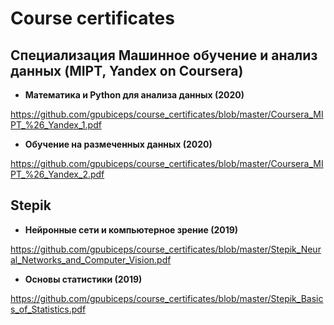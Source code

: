 # Course certificates

## Специализация Машинное обучение и анализ данных (MIPT, Yandex on Coursera)
- **Математика и Python для анализа данных (2020)**

https://github.com/gpubiceps/course_certificates/blob/master/Coursera_MIPT_%26_Yandex_1.pdf

- **Обучение на размеченных данных (2020)**

https://github.com/gpubiceps/course_certificates/blob/master/Coursera_MIPT_%26_Yandex_2.pdf

## Stepik
- **Нейронные сети и компьютерное зрение (2019)**

https://github.com/gpubiceps/course_certificates/blob/master/Stepik_Neural_Networks_and_Computer_Vision.pdf


- **Основы статистики (2019)**

https://github.com/gpubiceps/course_certificates/blob/master/Stepik_Basics_of_Statistics.pdf
